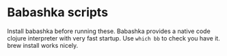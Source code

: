Babashka scripts
================

Install babashka before running these.
Babashka provides a native code clojure interpreter with very fast startup.
Use `which bb` to check you have it.
brew install works nicely.